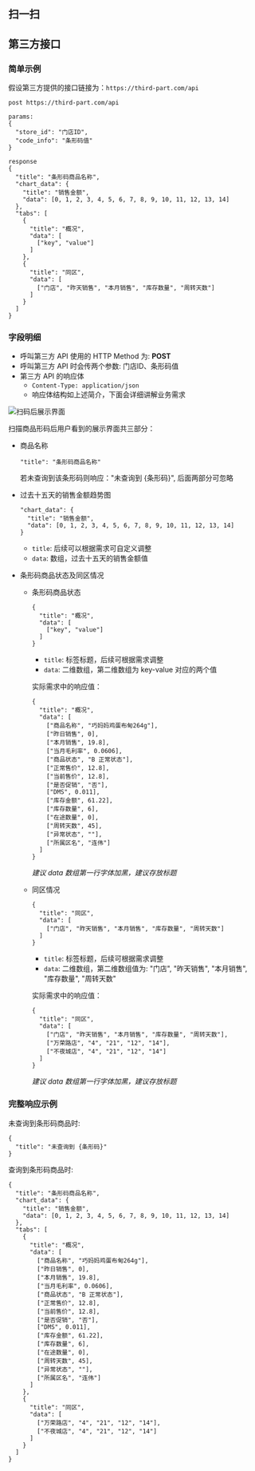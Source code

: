## 扫一扫

## 第三方接口

### 简单示例

假设第三方提供的接口链接为：`https://third-part.com/api`

```
post https://third-part.com/api

params:
{
  "store_id": "门店ID",
  "code_info": "条形码值"
}

response
{
  "title": "条形码商品名称",
  "chart_data": {
    "title": "销售金额",
    "data": [0, 1, 2, 3, 4, 5, 6, 7, 8, 9, 10, 11, 12, 13, 14]
  },
  "tabs": [
    {
      "title": "概况",
      "data": [
        ["key", "value"]
      ]
    },
    {
      "title": "同区",
      "data": [
        ["门店", "昨天销售", "本月销售", "库存数量", "周转天数"]
      ]
    }
  ]
}
```

### 字段明细

- 呼叫第三方 API 使用的 HTTP Method 为: **POST**
- 呼叫第三方 API 时会传两个参数: 门店ID、条形码值
- 第三方 API 的响应体
    - `Content-Type: application/json`
    - 响应体结构如上述简介，下面会详细讲解业务需求

![扫码后展示界面](/assets/images/scan-sku-result.jpeg)

扫描商品形码后用户看到的展示界面共三部分：

- 商品名称

  ```
  "title": "条形码商品名称"
  ```

  若未查询到该条形码则响应："未查询到 {条形码}", 后面两部分可忽略

- 过去十五天的销售金额趋势图

  ```
  "chart_data": {
    "title": "销售金额",
    "data": [0, 1, 2, 3, 4, 5, 6, 7, 8, 9, 10, 11, 12, 13, 14]
  }
  ```

  - `title`: 后续可以根据需求可自定义调整
  - `data`: 数组，过去十五天的销售金额值

- 条形码商品状态及同区情况
  - 条形码商品状态

    ```
    {
      "title": "概况",
      "data": [
        ["key", "value"]
      ]
    }
    ```

    - `title`: 标签标题，后续可根据需求调整
    - `data`: 二维数组，第二维数组为 key-value 对应的两个值

    实际需求中的响应值：

    ```
    {
      "title": "概况",
      "data": [
        ["商品名称", "巧妈妈鸡蛋布甸264g"],
        ["昨日销售", 0],
        ["本月销售", 19.8],
        ["当月毛利率", 0.0606],
        ["商品状态", "B 正常状态"],
        ["正常售价", 12.8],
        ["当前售价", 12.8],
        ["是否促销", "否"],
        ["DMS", 0.011],
        ["库存金额", 61.22],
        ["库存数量", 6],
        ["在途数量", 0],
        ["周转天数", 45],
        ["异常状态", ""],
        ["所属区名", "连伟"]
      ]
    }
    ```

    *建议 data 数组第一行字体加黑，建议存放标题*

  - 同区情况

    ```
    {
      "title": "同区",
      "data": [
        ["门店", "昨天销售", "本月销售", "库存数量", "周转天数"]
      ]
    }
    ```

    - `title`: 标签标题，后续可根据需求调整
    - `data`: 二维数组，第二维数组值为: "门店", "昨天销售", "本月销售", "库存数量", "周转天数"

    实际需求中的响应值：

    ```
    {
      "title": "同区",
      "data": [
        ["门店", "昨天销售", "本月销售", "库存数量", "周转天数"],
        ["万荣路店", "4", "21", "12", "14"],
        ["不夜城店", "4", "21", "12", "14"]
      ]
    }
    ```

    *建议 data 数组第一行字体加黑，建议存放标题*

### 完整响应示例

未查询到条形码商品时:

```
{
  "title": "未查询到 {条形码}"
}
```

查询到条形码商品时:

```
{
  "title": "条形码商品名称",
  "chart_data": {
    "title": "销售金额",
    "data": [0, 1, 2, 3, 4, 5, 6, 7, 8, 9, 10, 11, 12, 13, 14]
  },
  "tabs": [
    {
      "title": "概况",
      "data": [
        ["商品名称", "巧妈妈鸡蛋布甸264g"],
        ["昨日销售", 0],
        ["本月销售", 19.8],
        ["当月毛利率", 0.0606],
        ["商品状态", "B 正常状态"],
        ["正常售价", 12.8],
        ["当前售价", 12.8],
        ["是否促销", "否"],
        ["DMS", 0.011],
        ["库存金额", 61.22],
        ["库存数量", 6],
        ["在途数量", 0],
        ["周转天数", 45],
        ["异常状态", ""],
        ["所属区名", "连伟"]
      ]
    },
    {
      "title": "同区",
      "data": [
        ["万荣路店", "4", "21", "12", "14"],
        ["不夜城店", "4", "21", "12", "14"]
      ]
    }
  ]
}
```
